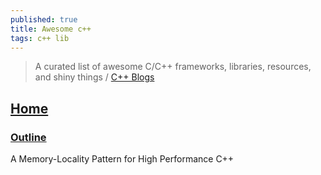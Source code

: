 ```yaml
---
published: true
title: Awesome c++
tags: c++ lib
---
```

> A curated list of awesome C/C++ frameworks, libraries, resources, and shiny things / [C++ Blogs](https://hackingcpp.com/cpp/blogs.html)

## [Home](https://cpp.libhunt.com/)

### [Outline](https://blog.headlandstech.com/2018/08/15/outofline-a-memory-locality-pattern-for-high-performance-c/)
A Memory-Locality Pattern for High Performance C++
